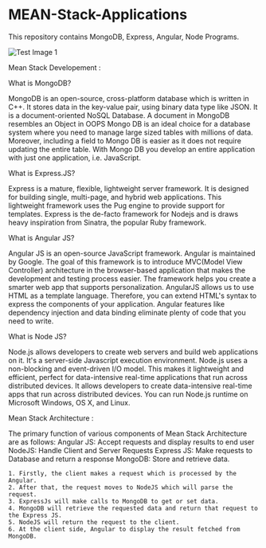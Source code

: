 ﻿# MEAN-Stack-Applications
This repository contains MongoDB, Express, Angular, Node Programs.

![Test Image 1](https://github.com/GaneshDesk/MEAN-Stack-Applications/tree/master/Images/img1.jpg)

Mean Stack Developement : 

What is MongoDB?

MongoDB is an open-source, cross-platform database which is written in C++. It stores data in the key-value pair, using binary data type like JSON. It is a document-oriented NoSQL Database. A document in MongoDB resembles an Object in OOPS Mongo DB is an ideal choice for a database system where you need to manage large sized tables with millions of data. Moreover, including a field to Mongo DB is easier as it does not require updating the entire table. With Mongo DB you develop an entire application with just one application, i.e. JavaScript.

What is Express.JS?

Express is a mature, flexible, lightweight server framework. It is designed for building single, multi-page, and hybrid web applications. This lightweight framework uses the Pug engine to provide support for templates.
Express is the de-facto framework for Nodejs and is draws heavy inspiration from Sinatra, the popular Ruby framework.

What is Angular JS?

Angular JS is an open-source JavaScript framework. Angular is maintained by Google. The goal of this framework is to introduce MVC(Model View Controller) architecture in the browser-based application that makes the development and testing process easier. The framework helps you create a smarter web app that supports personalization.
AngularJS allows us to use HTML as a template language. Therefore, you can extend HTML's syntax to express the components of your application. Angular features like dependency injection and data binding eliminate plenty of code that you need to write.

What is Node JS?

Node.js allows developers to create web servers and build web applications on it. It's a server-side Javascript execution environment.
Node.js uses a non-blocking and event-driven I/O model. This makes it lightweight and efficient, perfect for data-intensive real-time applications that run across distributed devices.
It allows developers to create data-intensive real-time apps that run across distributed devices. You can run Node.js runtime on Microsoft Windows, OS X, and Linux.

Mean Stack Architecture :

The primary function of various components of Mean Stack Architecture are as follows:
Angular JS: Accept requests and display results to end user
NodeJS: Handle Client and Server Requests
Express JS: Make requests to Database and return a response
MongoDB: Store and retrieve data.




    1. Firstly, the client makes a request which is processed by the Angular.
    2. After that, the request moves to NodeJS which will parse the request.
    3. ExpressJs will make calls to MongoDB to get or set data.
    4. MongoDB will retrieve the requested data and return that request to the Express JS.
    5. NodeJS will return the request to the client.
    6. At the client side, Angular to display the result fetched from MongoDB.



